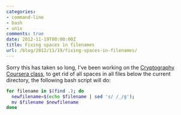 ```yaml
---
categories:
- command-line
- bash
- unix
comments: true
date: 2012-11-19T00:00:00Z
title: Fixing spaces in filenames
url: /blog/2012/11/19/fixing-spaces-in-filenames/
---
```


Sorry this has taken so long, I've been working on the [Cryptography Coursera class](https://www.coursera.org/course/crypto), 
to get rid of all spaces in all files below the current directory, the following bash script will do:

``` bash
for filename in $(find .); do
  newfilename=$(echo $filename | sed 's/ /_/g'); 
  mv $filename $newfilename
done
```
